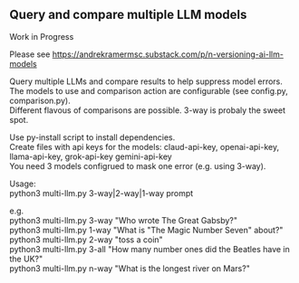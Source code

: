 ## Query and compare multiple LLM models

Work in Progress   

Please see https://andrekramermsc.substack.com/p/n-versioning-ai-llm-models   

Query multiple LLMs and compare results to help suppress model errors.   
The models to use and comparison action are configurable (see config.py, comparison.py).   
Different flavous of comparisons are possible. 3-way is probaly the sweet spot.   

Use py-install script to install dependencies.   
Create files with api keys for the models: claud-api-key, openai-api-key, llama-api-key, grok-api-key gemini-api-key   
You need 3 models configrued to mask one error (e.g. using 3-way).   

Usage:   
python3 multi-llm.py 3-way|2-way|1-way prompt   

e.g.   
python3 multi-llm.py 3-way "Who wrote The Great Gabsby?"    
python3 multi-llm.py 1-way "What is \"The Magic Number Seven\" about?"   
python3 multi-llm.py 2-way "toss a coin"   
python3 multi-llm.py 3-all "How many number ones did the Beatles have in the UK?"   
python3 multi-llm.py n-way "What is the longest river on Mars?"
